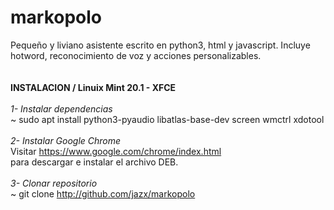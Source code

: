 # markopolo

Pequeño y liviano asistente escrito en python3, html y javascript. Incluye hotword, reconocimiento de voz y acciones personalizables.
<br>
<br>
<br>
<b>INSTALACION / Linuix Mint 20.1 - XFCE</b>
<br>
<br>
<i>1- Instalar dependencias<br></i>
~ sudo apt install python3-pyaudio libatlas-base-dev screen wmctrl xdotool
<br><br>
<i>2- Instalar Google Chrome<br></i>
Visitar https://www.google.com/chrome/index.html<br>
para descargar e instalar el archivo DEB.
<br><br>
<i>3- Clonar repositorio<br></i>
~ git clone http://github.com/jazx/markopolo
<br>
<br>
